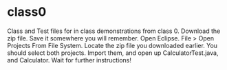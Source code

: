 # class0
Class and Test files for in class demonstrations from class 0.
Download the zip file. Save it somewhere you will remember.
Open Eclipse.
File > Open Projects From File System.
Locate the zip file you downloaded earlier.
You should select both projects.
Import them, and open up CalculatorTest.java, and Calculator.
Wait for further instructions!
